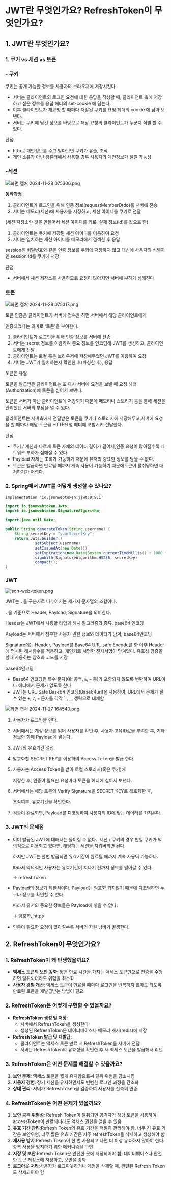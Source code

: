 # JWT란 무엇인가요? RefreshToken이 무엇인가요?

## 1. JWT란 무엇인가요?

### 1. 쿠키 vs 세션 vs 토큰

### - 쿠키

쿠키는 공개 가능한 정보를 사용자의 브라우저에 저장시킨다.

- 서버는 클라이언트의 로그인 요청에 대한 응답을 작성할 때, 클라이언트 측에 저장하고 싶은 정보를 응답 헤더의 set-cookie 에 담는다.
- 이후 클라이언트가 재요청 할 때마다 저장된 쿠키를 요청 헤더의 cookie 에 담아 보낸다.
- 서버는 쿠키에 담긴 정보를 바탕으로 해당 요청의 클라이언트가 누군지 식별 할 수 있다.

단점

- http로 개인정보를 주고 받다보면 쿠키가 유출, 조작
- 개인 소유가 아닌 컴퓨터에서 사용할 경우 사용자의 개인정보가 털릴 가능성

### **-세션**

![화면 캡처 2024-11-28 075306.png](%25ED%2599%2594%25EB%25A9%25B4_%25EC%25BA%25A1%25EC%25B2%2598_2024-11-28_075306.png)

**동작과정**

1. 클라이언트가 로그인을 위해 인증 정보(requestMemberDtdo)를 서버에 전송
2. 서버는 메모리(세션)에 사용자를 저장하고, 세션 아이디를 쿠키로 전달

(세션 저장소란 것을 만들어서 세션 아이디를 키로, 실제 정보(id)를 값으로 함)

1. 클라이언트는 쿠키에 저장된 세션 아이디를 이용하여 요청
2. 서버는 일치하는 세션 아이디를 메모리에서 검색한 후 응답

session은 비밀번호와 같은 인증 정보를 쿠키에 저장하지 않고 대신에 사용자의 식별자인 session Id를 쿠키에 저장

단점

- 서버에서 세션 저장소를 사용하므로 요청이 많아지면 서버에 부하가 심해진다

### 토큰

![화면 캡처 2024-11-28 075317.png](%25ED%2599%2594%25EB%25A9%25B4_%25EC%25BA%25A1%25EC%25B2%2598_2024-11-28_075317.png)

토큰 인증은 클라이언트가 서버에 접속을 하면 서버에서 해당 클라이언트에게

인증되었다는 의미로 '토큰'을 부여한다.

1. 클라이언트가 로그인을 위해 인증 정보를 서버에 전송
2. 서버는 secret 정보를 이용하여 중요 정보를 인코딩해 JWT를 생성하고, 클라이언트에게 전달
3. 클라이언트는 로컬 혹은 브라우저에 저장해두었던 JWT를 이용하여 요청
4. 서버는 JWT가 일치하는지 확인한 후(파싱한 후), 응답

토큰은 유일

토큰을 발급받은 클라이언트는 또 다시 서버에 요청을 보낼 때 요청 헤더(Authorization)에 토큰을 심어서 보낸다.

토큰은 서버가 아닌 클라이언트에 저장되기 때문에 메모리나 스토리지 등을 통해 세션을 관리했던 서버의 부담을 덜 수 있다.

클라이언트는 서버측에서 전달받은 토큰을 쿠키나 스토리지에 저장해두고,서버에 요청을 할 때마다 해당 토큰을 HTTP요청 헤더에 포함시켜 전달한다.

단점

- 쿠키 / 세션과 다르게 토큰 자체의 데이터 길이가 길어서,인증 요청이 많아질수록 네트워크 부하가 심해질 수 있다.
- Payload 자체는 조회가 가능하기 때문에 유저의 중요한 정보를 담을 수 없다.
- 토큰은 발급하면 만료될 때까지 계속 사용이 가능하기 때문에토큰이 탈취당하면 대처하기가 어렵다.

### 2. Spring에서 JWT를 어떻게 생성할 수 있나요?

```
implementation 'io.jsonwebtoken:jjwt:0.9.1'
```

```java
import io.jsonwebtoken.Jwts;
import io.jsonwebtoken.SignatureAlgorithm;

import java.util.Date;

public String generateToken(String username) {
    String secretKey = "yourSecretKey";
    return Jwts.builder()
            .setSubject(username)
            .setIssuedAt(new Date())
            .setExpiration(new Date(System.currentTimeMillis() + 1000 * 60 * 60)) // 만료 시간 설정 (1시간)
            .signWith(SignatureAlgorithm.HS256, secretKey)
            .compact();
}
```

### JWT

![json-web-token.png](json-web-token.png)

JWT는 **.** 을 구분자로 나누어지는 세가지 문자열의 조합이다.

**.** 을 기준으로 Header, Payload, Signature을 의미한다.

Header는 JWT에서 사용할 타입과 해시 알고리즘의 종류, base64 인코딩

Payload는 서버에서 첨부한 사용자 권한 정보와 데이터가 담겨, base64인코딩

Signature에는 Header, Payload를 Base64 URL-safe Encode를 한 이후 Header에 명시된 해시함수를 적용하고, 개인키로 서명한 전자서명이 담겨있다. 유효성 검증을 할때 사용하는 암호화 코드를 저장

base64인코딩

- Base64 인코딩은 특수 문자(예: 공백, `&`, `=` 등)가 포함되지 않도록 변환하여 URL이나 헤더에서 문제가 없도록 한다
- JWT는 URL-Safe Base64 인코딩(Base64url)을 사용하여, URL에서 문제가 될 수 있는 `+`, `/`, `=` 문자를 각각 ``, `_`, 생략으로 대체함

![화면 캡처 2024-11-27 164540.png](%25ED%2599%2594%25EB%25A9%25B4_%25EC%25BA%25A1%25EC%25B2%2598_2024-11-27_164540.png)

1. 사용자가 로그인을 한다.
2. 서버에서는 계정 정보를 읽어 사용자를 확인 후, 사용자 고유ID값을 부여한 후,
기타 정보와 함께 Payload에 넣는다.
3. JWT의 유효기간 설정
4. 암호화할 SECRET KEY를 이용하여 Access Token을 발급 한다.
5. 사용자는 Access Token을 받아 로컬 스토리지(혹은 쿠키)에
    
    저장한 후, 인증이 필요한 요청마다 토큰을 헤더에 실어서 보낸다.
    
6. 서버에서는 해당 토큰의 Verify Signature을 SECRET KEY로 복호화한 후,
    
    조작여부, 유효기간을 확인한다.
    
7. 검증이 완료되면, Payload를 디코딩하여 사용자의 ID에 맞는 데이터를 가져온다.

### 3. JWT의 문제점

- 이미 발급된 JWT에 대해서는 돌이킬 수 없다.  세션 / 쿠키의 경우 만일 쿠키가 악의적으로 이용되고 있다면, 해당하는 세션을 지워버리면 된다.
    
    하지만 JWT는 한번 발급되면 유효기간이 완료될 때까지 계속 사용이 가능하다.
    
    따라서 악의적인 사용자는 유효기간이 지나기 전까지 정보를 털어갈 수 있다.
    
    → refreshToken
    

- Payload의 정보가 제한적이다. Payload는 암호화 되지않기 때문에 디코딩하면 누구나 정보를 확인할 수 있다.
    
    따라서 유저의 중요한 정보들은 Payload에 넣을 수 없다.
    
    → 암호화, https
    

- 인증이 필요한 요청이 많아질수록 서버의 자원 낭비가 발생한다.

## 2. RefreshToken이 무엇인가요?

### 1. RefreshToken이 왜 탄생했을까요?

- **액세스 토큰의 보안 강화**: 짧은 만료 시간을 가지는 액세스 토큰만으로 인증을 수행하면 탈취되더라도 위험을 최소화
- **사용자 경험 개선**: 액세스 토큰이 만료될 때마다 로그인을 반복하지 않아도 되도록 만료된 토큰을 재발급받는 방법이 필요

### 2. RefreshToken은 어떻게 구현할 수 있을까요?

- **RefreshToken 생성 및 저장**:
    - 서버에서 RefreshToken을 생성한다
    - 생성된 RefreshToken은 데이터베이스나 메모리 캐시(redis)에 저장
- **RefreshToken 발급 및 재발급**:
    - 클라이언트는 액세스 토큰 만료 시 RefreshToken을 서버에 전달
    - 서버는 RefreshToken의 유효성을 확인한 후 새 액세스 토큰을 발급해서 리턴

### 3. RefreshToken은 어떤 문제를 해결할 수 있을까요?

1. **보안 문제**: 액세스 토큰을 짧게 유지함으로써 탈취 위험을 감소시킴
2. **사용자 경험**: 장기 세션을 유지하면서도 빈번한 로그인 과정을 간소화
3. **상태 관리**: 서버가 RefreshToken을 검증하여 사용자를 신속히 인증

### 4. RefreshToken은 어떤 문제가 있을까요?

1. **보안 공격 위험성**: Refresh Token이 탈취되면 공격자가 해당 토큰을 사용하여 accessToken이 만료되더라도 액세스 권한을 얻을 수 있음
2. **유효 기간 관리**:Refresh Token의 유효 기간을 적절히 관리해야 함. 너무 긴 유효 기간은 보안위험, 너무 짧은 유효 기간은 자주 refreshToken을 삭제하고 생성해야 함
3. **재사용 방지**:Refresh Token이 한 번 사용되고 나면 더 이상 유효하지 않아야 한다. 중복 사용을 방지하기 위한 메커니즘을 구현
4. **저장 및 보안**:Refresh Token은 안전한 곳에 저장되어야 함. 데이터베이스나 안전한 토큰 저장소에 저장하고, 보안을 강화
5. **로그아웃 처리**:사용자가 로그아웃하거나 계정을 삭제할 때, 관련된 Refresh Token도 삭제되어야 함